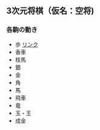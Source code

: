 ## 3次元将棋（仮名：空将)
### 各駒の動き
- 歩 [リンク](http://kusho.knowpic.com/comas/?coma=fu)
- 香車
- 桂馬
- 銀
- 金
- 角
- 馬
- 飛車
- 竜
- 玉・王
- 成金
